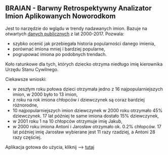 ## BRAIAN - Barwny Retrospektywny Analizator Imion Aplikowanych Noworodkom

Jest to narzędzie do wglądu w trendy nadawanych imion. Bazuje na otwartych [danych publicznych](https://dane.gov.pl/dataset/219) z lat 2000-2017. Pozwala:

* szybko ocenić jak przebiegała historia popularności danego imienia,
* porównać imiona mniej i bardziej popularne,
* pogrupować imiona po podobnych trendach.

Koło ratunkowe dla tych, których dziecko otrzyma niedługo imię kierownika Urzędu Stanu Cywilnego.

Ciekawsze wnioski:

- w zeszłym roku połowa dzieci otrzymała jedno z 16 najpopularniejszych imion, w 2000 było to 13 imion,
- z roku na rok imiona chłopców i dziewczynek są coraz bardziej różnorodne,
- 10 najpopularniejszych imion dziewczynek w 2000 roku otrzymało 45% dziewczynek. 17 lat później te same imiona dostało 15% dziewczynek,
- w 2001 roku  1 na 10 chłopców otrzymuje imię Jakub,
- w 2000 roku imiona Antoni i Jarosław otrzymało ok. 0.2% chłopców. 17 lat później imię Jarosław wybierane jest 11 razy rzadziej, a Antoni 28 razy częściej.


Aplikacja gotowa do użycia, kliknij --> [tutaj](https://katsob.shinyapps.io/braian/)


